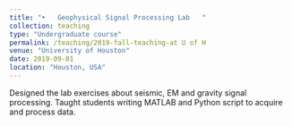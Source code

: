 ```yaml
---
title: "•	Geophysical Signal Processing Lab	"
collection: teaching
type: "Undergraduate course"
permalink: /teaching/2019-fall-teaching-at U of H
venue: "University of Houston"
date: 2019-09-01
location: "Houston, USA"
---
```


Designed the lab exercises about seismic, EM and gravity signal processing.
Taught students writing MATLAB and Python script to acquire and process data.

